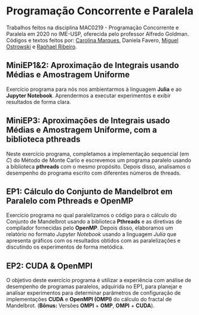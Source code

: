 # Programação Concorrente e Paralela
  
Trabalhos feitos na disciplina MAC0219 - Programação Concorrente e Paralela em 2020 no IME-USP, oferecida pelo professor Alfredo Goldman.  
Códigos e textos feitos por: [Carolina Marques](http://github.com/CarolSMarques), Daniela Favero, [Miguel Ostrowski](http://github.com/migostro) e [Raphael Ribeiro](http://github.com/raphaelrbr).  
  
  
## MiniEP1&2: Aproximação de Integrais usando Médias e Amostragem Uniforme
Exercício programa para nós nos ambientarmos à linguagem **Julia** e ao **Jupyter Notebook**. Aprendermos a executar experimentos e exibir resultados de forma clara.  
  
## MiniEP3: Aproximações de Integrais usado Médias e Amostragem Uniforme, com a biblioteca pthreads
Neste exercício programa, completamos a implementação sequencial (em *C*) do Método de Monte Carlo e escrevemos um programa paralelo usando a biblioteca **pthreads** com o mesmo propósito. Depois disso, analisamos o desempenho do programa escrito com diferentes números de threads.  
  
## EP1: Cálculo do Conjunto de Mandelbrot em Paralelo com Pthreads e OpenMP
Exercício programa no qual paralelizamos o código para o cálculo do Conjunto de Mandelbrot usando a biblioteca **Pthreads** e as diretivas de compilador fornecidas pelo **OpenMP**. Depois disso, elaboramos um relatório no formato *Jupyter Notebook* usando a linguagem *Julia* que apresenta gráficos com os resultados obtidos com as paralelizações e discutindo os experimentos de forma metódica.  
  
## EP2: CUDA & OpenMPI
O objetivo deste exercício programa é utilizar a experiência com análise de desempenho de programas paralelos, adquirida no EP1, para planejar e analisar experimentos para determinar parâmetros de configuração de implementações **CUDA** e **OpenMPI (OMPI)** do cálculo do fractal de Mandelbrot. (**Bônus:** Versões **OMPI** + **OMP**, **OMPI** + **CUDA**).  
  
